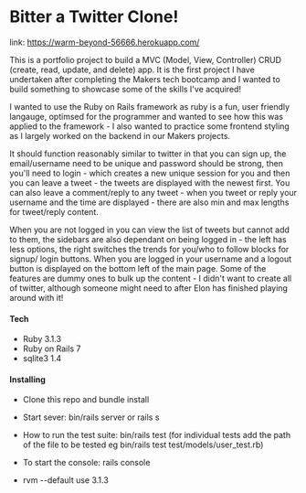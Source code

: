 # Bitter a Twitter Clone!

link: https://warm-beyond-56666.herokuapp.com/

This is a portfolio project to build a MVC (Model, View, Controller) CRUD (create, read, update, and delete) app. It is the first project
I have undertaken after completing the Makers tech bootcamp and I wanted to build something to showcase some
of the skills I've acquired!

I wanted to use the Ruby on Rails framework as ruby is a fun, user friendly langauge, optimsed for the programmer
and wanted to see how this was applied to the framework - I also wanted to practice some frontend styling
as I largely worked on the backend in our Makers projects.

It should function reasonably similar to twitter in that you can sign up, the email/username need to be unique and
password should be strong, then you'll need to login - which creates a new unique session for you and then you can leave
a tweet - the tweets are displayed with the newest first. You can also leave a comment/reply to any tweet - when you tweet
or reply your username and the time are displayed - there are also min and max lengths for tweet/reply content.

When you are not logged in you can view the list of tweets but cannot add to them, the sidebars are also dependant
on being logged in - the left has less options, the right switches the trends for you/who to follow blocks for signup/
login buttons. When you are logged in your username and a logout button is displayed on the bottom left of the main
page. Some of the features are dummy ones to bulk up the content - I didn't want to create all of twitter, although
someone might need to after Elon has finished playing around with it!

#### Tech

- Ruby 3.1.3
- Ruby on Rails 7
- sqlite3 1.4

#### Installing

- Clone this repo and bundle install

- Start sever: bin/rails server or rails s

- How to run the test suite: bin/rails test
  (for individual tests add the path of the file to be tested eg bin/rails test test/models/user_test.rb)

- To start the console: rails console

- rvm --default use 3.1.3
